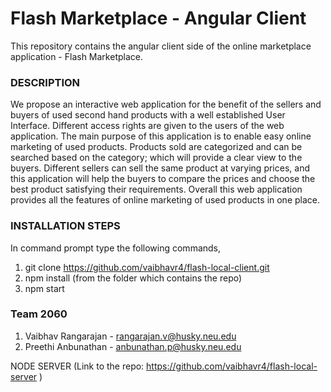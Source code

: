# Flash Marketplace - Angular Client

This repository contains the angular client side of the online marketplace application - Flash Marketplace.

### DESCRIPTION
We propose an interactive web application for the benefit of the sellers and buyers of used second hand products with a well established User Interface. Different access rights are given to the users of the web application. The main purpose of this application is to enable easy online marketing of used products. Products sold are categorized and can be searched based on the category; which will provide a clear view to the buyers. Different sellers can sell the same product at varying prices, and this application will help the buyers to compare the prices and choose the best product satisfying their requirements. Overall this web application provides all the features of online marketing of used products in one place.

### INSTALLATION STEPS
In command prompt type the following commands,
1. git clone https://github.com/vaibhavr4/flash-local-client.git
2. npm install (from the folder which contains the repo)
3. npm start

### Team 2060
1. Vaibhav Rangarajan - rangarajan.v@husky.neu.edu
2. Preethi Anbunathan - anbunathan.p@husky.neu.edu


NODE SERVER (Link to the repo: https://github.com/vaibhavr4/flash-local-server )
